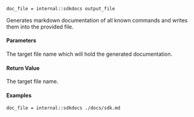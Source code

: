 ```sh
doc_file = internal::sdkdocs output_file
```

Generates markdown documentation of all known commands and writes them into the provided file.

#### Parameters

The target file name which will hold the generated documentation.


#### Return Value

The target file name.

#### Examples

```sh
doc_file = internal::sdkdocs ./docs/sdk.md
```
